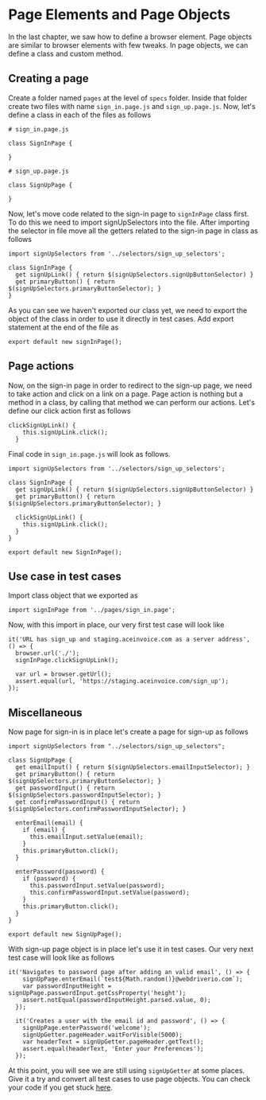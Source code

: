 # Page Elements and Page Objects

In the last chapter, we saw how to define a browser element. Page objects are similar to browser elements with few tweaks.
In page objects, we can define a class and custom method.

## Creating a page

Create a folder named `pages` at the level of `specs` folder. Inside that folder create two files with name `sign_in.page.js` and `sign_up.page.js`.
Now, let's define a class in each of the files as follows

```
# sign_in.page.js

class SignInPage {

}

# sign_up.page.js

class SignUpPage {

}
```

Now, let's move code related to the sign-in page to `signInPage` class first. To do this we need to import signUpSelectors into the file. After importing the selector in file move all the getters related to the sign-in page in class as follows

```
import signUpSelectors from '../selectors/sign_up_selectors';

class SignInPage {
  get signUpLink() { return $(signUpSelectors.signUpButtonSelector) }
  get primaryButton() { return $(signUpSelectors.primaryButtonSelector); }
}
```

As you can see we haven't exported our class yet, we need to export the object of the class in order to use it directly in test cases. Add export statement at the end of the file as

```
export default new signInPage();
```

## Page actions

Now, on the sign-in page in order to redirect to the sign-up page, we need to take action and click on a link on a page. Page action is nothing but a method in a class, by calling that method we can perform our actions. Let's define our click action first as follows

```
clickSignUpLink() {
    this.signUpLink.click();
  }
```

Final code in `sign_in.page.js` will look as follows.

```
import signUpSelectors from '../selectors/sign_up_selectors';

class SignInPage {
  get signUpLink() { return $(signUpSelectors.signUpButtonSelector) }
  get primaryButton() { return $(signUpSelectors.primaryButtonSelector); }

  clickSignUpLink() {
    this.signUpLink.click();
  }
}

export default new SignInPage();
```

## Use case in test cases

Import class object that we exported as

```
import signInPage from '../pages/sign_in.page';
```

Now, with this import in place, our very first test case will look like

```
it('URL has sign_up and staging.aceinvoice.com as a server address', () => {
  browser.url('./');
  signInPage.clickSignUpLink();

  var url = browser.getUrl();
  assert.equal(url, 'https://staging.aceinvoice.com/sign_up');
});
```

## Miscellaneous

Now page for sign-in is in place let's create a page for sign-up as follows

```
import signUpSelectors from "../selectors/sign_up_selectors";

class SignUpPage {
  get emailInput() { return $(signUpSelectors.emailInputSelector); }
  get primaryButton() { return $(signUpSelectors.primaryButtonSelector); }
  get passwordInput() { return $(signUpSelectors.passwordInputSelector); }
  get confirmPasswordInput() { return $(signUpSelectors.confirmPasswordInputSelector); }

  enterEmail(email) {
    if (email) {
      this.emailInput.setValue(email);
    }
    this.primaryButton.click();
  }

  enterPassword(password) {
    if (password) {
      this.passwordInput.setValue(password);
      this.confirmPasswordInput.setValue(password);
    }
    this.primaryButton.click();
  }
}

export default new SignUpPage();
```

With sign-up page object is in place let's use it in test cases. Our very next test case will look like as follows

```
it('Navigates to password page after adding an valid email', () => {
    signUpPage.enterEmail(`test${Math.random()}@webdriverio.com`);
    var passwordInputHeight = signUpPage.passwordInput.getCssProperty('height');
    assert.notEqual(passwordInputHeight.parsed.value, 0);
  });

  it('Creates a user with the email id and password', () => {
    signUpPage.enterPassword('welcome');
    signUpGetter.pageHeader.waitForVisible(5000);
    var headerText = signUpGetter.pageHeader.getText();
    assert.equal(headerText, 'Enter your Preferences');
  });
```

At this point, you will see we are still using `signUpGetter` at some places. Give it a try and convert all test cases to use page objects. You can check your code if you get stuck [here]().
